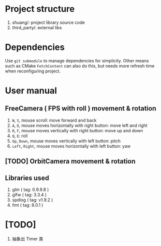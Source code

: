 # Project structure

1. shuang/: project library source code
2. third_party/: external libs

# Dependencies

Use `git submodule` to manage dependencies for simplicity. Other means such as CMake `FetchContent` can also do this,
but needs more refresh time when reconfiguring project.

# User manual

## FreeCamera ( FPS with roll ) movement & rotation

1. `W`, `S`, mouse scroll: move forward and back
2. `A`, `D`, mouse moves horizontally with right button: move left and right
3. `R`, `F`, mouse moves vertically with right button: move up and down
4. `Q`, `E`: roll
5. `Up`, `Down`, mouse moves vertically with left button: pitch
6. `Left`, `Right`, mouse moves horizontally with left button: yaw

## [TODO] OrbitCamera movement & rotation

## Libraries used

1. glm ( tag: 0.9.9.8 )
2. glfw ( tag: 3.3.4 )
3. spdlog ( tag: v1.9.2 )
4. fmt ( tag: 8.0.1 )

# [TODO]

1. 抽象出 Timer 类

